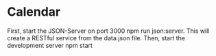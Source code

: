 # Calendar
 
First, start the JSON-Server on port 3000 npm run json:server. This will create a RESTful service from the data.json file. Then, start the development server npm start
